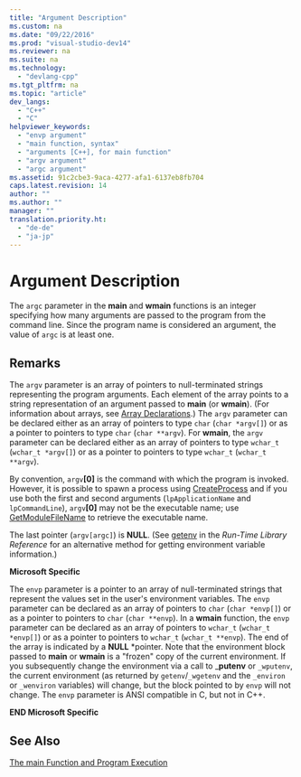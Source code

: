 ```yaml
---
title: "Argument Description"
ms.custom: na
ms.date: "09/22/2016"
ms.prod: "visual-studio-dev14"
ms.reviewer: na
ms.suite: na
ms.technology: 
  - "devlang-cpp"
ms.tgt_pltfrm: na
ms.topic: "article"
dev_langs: 
  - "C++"
  - "C"
helpviewer_keywords: 
  - "envp argument"
  - "main function, syntax"
  - "arguments [C++], for main function"
  - "argv argument"
  - "argc argument"
ms.assetid: 91c2cbe3-9aca-4277-afa1-6137eb8fb704
caps.latest.revision: 14
author: ""
ms.author: ""
manager: ""
translation.priority.ht: 
  - "de-de"
  - "ja-jp"
---
```

# Argument Description
The `argc` parameter in the **main** and **wmain** functions is an integer specifying how many arguments are passed to the program from the command line. Since the program name is considered an argument, the value of `argc` is at least one.  
  
## Remarks  
 The `argv` parameter is an array of pointers to null-terminated strings representing the program arguments. Each element of the array points to a string representation of an argument passed to **main** (or **wmain**). (For information about arrays, see [Array Declarations](../vs140/array-declarations.md).) The `argv` parameter can be declared either as an array of pointers to type `char` (`char *argv[]`) or as a pointer to pointers to type `char` (`char **argv`). For **wmain**, the `argv` parameter can be declared either as an array of pointers to type `wchar_t` (`wchar_t *argv[]`) or as a pointer to pointers to type `wchar_t` (`wchar_t **argv`).  
  
 By convention, `argv`**[0]** is the command with which the program is invoked.  However, it is possible to spawn a process using [CreateProcess](http://msdn.microsoft.com/library/windows/desktop/ms682425) and if you use both the first and second arguments (`lpApplicationName` and `lpCommandLine`), `argv`**[0]** may not be the executable name; use [GetModuleFileName](http://msdn.microsoft.com/library/windows/desktop/ms683197) to retrieve the executable name.  
  
 The last pointer (`argv[argc]`) is **NULL**. (See [getenv](../vs140/getenv--_wgetenv.md) in the *Run-Time Library Reference* for an alternative method for getting environment variable information.)  
  
 **Microsoft Specific**  
  
 The `envp` parameter is a pointer to an array of null-terminated strings that represent the values set in the user's environment variables. The `envp` parameter can be declared as an array of pointers to `char` (`char *envp[]`) or as a pointer to pointers to `char` (`char **envp`). In a **wmain** function, the `envp` parameter can be declared as an array of pointers to `wchar_t` (`wchar_t *envp[]`) or as a pointer to pointers to `wchar_t` (`wchar_t **envp`). The end of the array is indicated by a **NULL** \*pointer. Note that the environment block passed to **main** or **wmain** is a "frozen" copy of the current environment. If you subsequently change the environment via a call to _**putenv** or `_wputenv`, the current environment (as returned by `getenv`/`_wgetenv` and the `_environ` or `_wenviron` variables) will change, but the block pointed to by `envp` will not change. The `envp` parameter is ANSI compatible in C, but not in C++.  
  
 **END Microsoft Specific**  
  
## See Also  
 [The main Function and Program Execution](../vs140/main-function-and-program-execution.md)